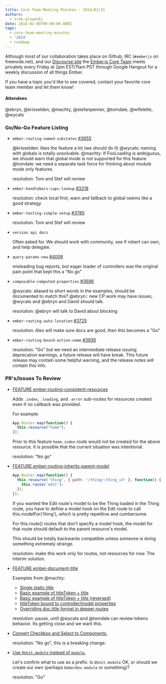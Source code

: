 ```yaml
---
title: Core Team Meeting Minutes - 2014/01/31
authors:
  - trek-glowacki
date: 2014-02-08T00:00:00.000Z
tags:
  - core-team-meeting-minutes
  - '2014'
  - roadmap
---
```



Although most of our collaboration takes place on Github, IRC
(`#emberjs` on freenode.net), and our [Discourse site](http://discuss.emberjs.com/)
the [Ember.js Core Team](/team) meets privately every
Friday at 2pm EST/11am PST through Google Hangout for a weekly
discussion of all things Ember.

If you have a topic you'd like to see covered, contact your favorite
core team member and let them know!

#### Attendees

@ebryn, @krisselden, @machty, @stefanpenner, @tomdale, @wifelette, @wycats

### Go/No-Go Feature Listing

* `ember-routing-named-substates` [#3655](https://github.com/emberjs/ember.js/pull/3655)

    @krisselden: likes the feature a lot (we should do it)
    @wycats: naming with globals is totally unsolvable.
    @machty: If FooLoading is ambiguous, we should warn that global mode is not supported for this feature
    @tomdale: we need a separate task force for thinking about module mode only features.

    resolution: Tom and Stef will review

* `ember-handlebars-caps-lookup` [#3218](https://github.com/emberjs/ember.js/pull/3218)

    resolution: check local first, warn and fallback to global seems like a good strategy

* `ember-testing-simple-setup` [#3785](https://github.com/emberjs/ember.js/pull/3785)

    resolution: Tom and Stef will review

* `version api docs`

    Often asked for. We should work with community, see if robert can own, and help delegate.

* `query-params-new` [#4008](https://github.com/emberjs/ember.js/pull/4008)

    misleading bug reports, but eager loader of controllers was the original pain point that kept
    this a "No go"

* `composable-computed-properties` [#3696](https://github.com/emberjs/ember.js/pull/3696)

    @wycats: aliased to short words in the examples, should be documented to match this?
    @ebryn:: new CP work may have issues, @wycats and @ebryn and David should talk.

    resolution: @ebryn will talk to David about blocking

* `ember-routing-auto-location` [#3725](https://github.com/emberjs/ember.js/pull/3725)

    resolution: Alex will make sure docs are good, then this becomes a "Go"

* `ember-routing-bound-action-name` [#3936](https://github.com/emberjs/ember.js/pull/3936)

    resolution: "Go" but we need an intermediate release issuing deprecation warnings, a future release will have break. This future release may contain some helpful warning, and the release notes will contain this info.

### PR's/Issues To Review


* [FEATURE ember-routing-consistent-resources](https://github.com/emberjs/ember.js/pull/4251)

    Adds `.index`, `.loading`, and `.error` sub-routes for resources created even if no callback was provided.

    For example:

    ```javascript
    App.Router.map(function() {
      this.resource("home");
    });
    ```

    Prior to this feature `home.index` route would not be created for the above resource.
    It is possible that the current situation was intentional.

    resolution: "No go"

* [FEATURE ember-routing-inherits-parent-model](https://github.com/emberjs/ember.js/pull/4246)

    ```javascript
    App.Router.map(function() {
      this.resource('thing', { path: '/thing/:thing_id' }, function() {
        this.route('edit');
      });
    });
    ```

    If you wanted the Edit route's model to be the Thing loaded in the Thing route, you have to define a model hook on the Edit route to call this.modelFor('thing'), which is pretty repetitive and cumbersome.

    For this.route() routes that don't specify a model hook, the model for that route should default to the parent resource's model.

    This should be totally backwards compatible unless someone is doing something extremely strange.

    resolution: make this work only for routes, not resources for now. The interim solution.

* [FEATURE ember-document-title](https://github.com/emberjs/ember.js/pull/3689)

    Examples from @machty:

    * [Single static title](http://jsbin.com/ucanam/3299)
    * [Basic example of titleToken + title](http://jsbin.com/ucanam/3302)
    * [Basic example of titleToken + title (reversed)](http://jsbin.com/ucanam/3300)
    * [titleToken bound to controller/model properties](http://jsbin.com/ucanam/3303)
    * [Overriding doc.title format in deeper routes](http://jsbin.com/ucanam/3304)

    resolution: pause, until @wycats and @tomdale can review tokens behavior. Its getting close and we want this.

* [Convert Checkbox and Select to Components.](https://github.com/emberjs/ember.js/pull/3935)

    resolution: "No go", this is a breaking change.

* [Use `QUnit.module` instead of `module`.](https://github.com/emberjs/ember.js/pull/3838)

    Let's confirm what to use as a prefix. Is `QUnit.module` OK, or should we create our own
    (perhaps `EmberDev.module` or something)?

    resolution: "Go"
